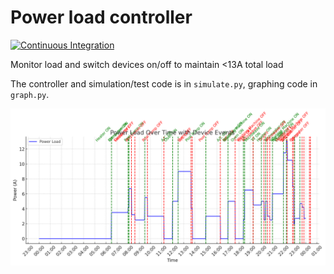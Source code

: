 # Power load controller
[![Continuous Integration](https://github.com/rdancer/power-load-controller/actions/workflows/ci.yml/badge.svg)](https://github.com/rdancer/power-load-controller/actions/workflows/ci.yml)

Monitor load and switch devices on/off to maintain &lt;13A total load


The controller and simulation/test code is in `simulate.py`, graphing code in `graph.py`.

![Power load simulation - 24hrs](power-load-graph-24hrs.png)
